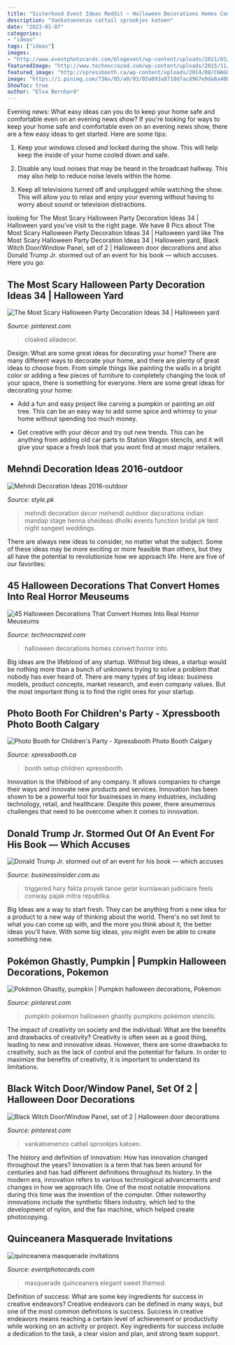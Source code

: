 ```yaml
---
title: "Sisterhood Event Ideas Reddit ~ Halloween Decorations Homes Convert Horror Into"
description: "Vankatoenenzo cattail sprookjes katoen"
date: "2023-01-07"
categories:
- "ideas"
tags: ["ideas"]
images:
- "http://www.eventphotocards.com/blogevent/wp-content/uploads/2011/03/Picture-1061.jpg"
featuredImage: "http://www.technocrazed.com/wp-content/uploads/2015/11/These-Halloween-Decorations-Convert-Homes-Into-Real-Horror-Meuseums-113.jpg"
featured_image: "http://xpressbooth.ca/wp-content/uploads/2014/08/CHAG0007.jpg"
image: "https://i.pinimg.com/736x/05/a0/93/05a093a8710d7acd967e9da8a40b7c7a--pumpkins-homemade.jpg"
ShowToc: true
author: "Elva Bernhard"
---
```



Evening news: What easy ideas can you do to keep your home safe and comfortable even on an evening news show?
If you're looking for ways to keep your home safe and comfortable even on an evening news show, there are a few easy ideas to get started. Here are some tips:
1. Keep your windows closed and locked during the show. This will help keep the inside of your home cooled down and safe.

2. Disable any loud noises that may be heard in the broadcast hallway. This may also help to reduce noise levels within the home.

3. Keep all televisions turned off and unplugged while watching the show. This will allow you to relax and enjoy your evening without having to worry about sound or television distractions.

	

		
looking for The Most Scary Halloween Party Decoration Ideas 34 | Halloween yard you've visit to the right page. We have 8 Pics about The Most Scary Halloween Party Decoration Ideas 34 | Halloween yard like The Most Scary Halloween Party Decoration Ideas 34 | Halloween yard, Black Witch Door/Window Panel, set of 2 | Halloween door decorations and also Donald Trump Jr. stormed out of an event for his book — which accuses. Here you go:
		
    
## The Most Scary Halloween Party Decoration Ideas 34 | Halloween Yard

<img loading=lazy src="https://i.pinimg.com/originals/de/8c/80/de8c8046cc86391d2656f9f5924dd45e.jpg" onerror="this.onerror=null;this.src='https://tse3.mm.bing.net/th?id=OIP.knJYQym4MA6PefJTE3czAAHaLH&amp;pid=15.1';" alt="The Most Scary Halloween Party Decoration Ideas 34 | Halloween yard">

_Source: pinterest.com_

>cloaked alladecor. 

	

Design: What are some great ideas for decorating your home?
There are many different ways to decorate your home, and there are plenty of great ideas to choose from. From simple things like painting the walls in a bright color or adding a few pieces of furniture to completely changing the look of your space, there is something for everyone. Here are some great ideas for decorating your home: 
- Add a fun and easy project like carving a pumpkin or painting an old tree. This can be an easy way to add some spice and whimsy to your home without spending too much money. 

- Get creative with your décor and try out new trends. This can be anything from adding old car parts to Station Wagon stencils, and it will give your space a fresh look that you wont find at most major retailers.

    
## Mehndi Decoration Ideas 2016-outdoor

<img loading=lazy src="https://style.pk/wp-content/uploads/2015/12/Mehndi-Decoration-Ideas-2016-outdoor.jpg" onerror="this.onerror=null;this.src='https://tse3.mm.bing.net/th?id=OIP.dpZ7S3dbceeTWlCewPXtMAHaE6&amp;pid=15.1';" alt="Mehndi Decoration Ideas 2016-outdoor">

_Source: style.pk_

>mehndi decoration decor mehendi outdoor decorations indian mandap stage henna sheideas dholki events function bridal pk tent night sangeet weddings. 

	

There are always new ideas to consider, no matter what the subject. Some of these ideas may be more exciting or more feasible than others, but they all have the potential to revolutionize how we approach life. Here are five of our favorites: 

    
## 45 Halloween Decorations That Convert Homes Into Real Horror Meuseums

<img loading=lazy src="http://www.technocrazed.com/wp-content/uploads/2015/11/These-Halloween-Decorations-Convert-Homes-Into-Real-Horror-Meuseums-113.jpg" onerror="this.onerror=null;this.src='https://tse3.mm.bing.net/th?id=OIP.LX1p42LfvAnqlDphClWESwHaFL&amp;pid=15.1';" alt="45 Halloween Decorations That Convert Homes Into Real Horror Meuseums">

_Source: technocrazed.com_

>halloween decorations homes convert horror into. 

	

Big ideas are the lifeblood of any startup. Without big ideas, a startup would be nothing more than a bunch of unknowns trying to solve a problem that nobody has ever heard of. There are many types of big ideas: business models, product concepts, market research, and even company values. But the most important thing is to find the right ones for your startup.

    
## Photo Booth For Children&#039;s Party - Xpressbooth Photo Booth Calgary

<img loading=lazy src="http://xpressbooth.ca/wp-content/uploads/2014/08/CHAG0007.jpg" onerror="this.onerror=null;this.src='https://tse2.mm.bing.net/th?id=OIP.1ikf8hzcalU46Ig7cVJp7QHaFj&amp;pid=15.1';" alt="Photo Booth for Children&#039;s Party - Xpressbooth Photo Booth Calgary">

_Source: xpressbooth.ca_

>booth setup children xpressbooth. 

	

Innovation is the lifeblood of any company. It allows companies to change their ways and innovate new products and services. Innovation has been shown to be a powerful tool for businesses in many industries, including technology, retail, and healthcare. Despite this power, there areumerous challenges that need to be overcome when it comes to innovation.

    
## Donald Trump Jr. Stormed Out Of An Event For His Book — Which Accuses

<img loading=lazy src="https://static.businessinsider.com/image/5dc1cfa63afd377f396a05d2-.jpg" onerror="this.onerror=null;this.src='https://tse4.mm.bing.net/th?id=OIP.Upwt4w8au9eVnYysar9o1AHaDt&amp;pid=15.1';" alt="Donald Trump Jr. stormed out of an event for his book — which accuses">

_Source: businessinsider.com.au_

>triggered hary fakta proyek tanoe gelar kurniawan judiciaire feels conway pajak mitra republika. 

	

Big Ideas are a way to start fresh. They can be anything from a new idea for a product to a new way of thinking about the world. There's no set limit to what you can come up with, and the more you think about it, the better ideas you'll have. With some big ideas, you might even be able to create something new.

    
## Pokémon Ghastly, Pumpkin | Pumpkin Halloween Decorations, Pokemon

<img loading=lazy src="https://i.pinimg.com/736x/05/a0/93/05a093a8710d7acd967e9da8a40b7c7a--pumpkins-homemade.jpg" onerror="this.onerror=null;this.src='https://tse2.mm.bing.net/th?id=OIP.oh57HEi_VWCt4K05hNB9ZQHaJ3&amp;pid=15.1';" alt="Pokémon Ghastly, pumpkin | Pumpkin halloween decorations, Pokemon">

_Source: pinterest.com_

>pumpkin pokemon halloween ghastly pumpkins pokémon stencils. 

	

The impact of creativity on society and the individual: What are the benefits and drawbacks of creativity?
Creativity is often seen as a good thing, leading to new and innovative ideas. However, there are some drawbacks to creativity, such as the lack of control and the potential for failure. In order to maximize the benefits of creativity, it is important to understand its limitations.

    
## Black Witch Door/Window Panel, Set Of 2 | Halloween Door Decorations

<img loading=lazy src="https://i.pinimg.com/originals/ba/c2/9a/bac29a0292fec9ca8cee489d66501010.jpg" onerror="this.onerror=null;this.src='https://tse4.mm.bing.net/th?id=OIP.avCeEqTzWTWSUtd3zeuSMAHaLw&amp;pid=15.1';" alt="Black Witch Door/Window Panel, set of 2 | Halloween door decorations">

_Source: pinterest.com_

>vankatoenenzo cattail sprookjes katoen. 

	

The history and definition of innovation: How has innovation changed throughout the years?
Innovation is a term that has been around for centuries and has had different definitions throughout its history. In the modern era, innovation refers to various technological advancements and changes in how we approach life. One of the most notable innovations during this time was the invention of the computer. Other noteworthy innovations include the synthetic fibers industry, which led to the development of nylon, and the fax machine, which helped create photocopying.

    
## Quinceanera Masquerade Invitations

<img loading=lazy src="http://www.eventphotocards.com/blogevent/wp-content/uploads/2011/03/Picture-1061.jpg" onerror="this.onerror=null;this.src='https://tse2.mm.bing.net/th?id=OIP.9Q9JnO11qvx-qCQvODwbiQAAAA&amp;pid=15.1';" alt="quinceanera masquerade invitations">

_Source: eventphotocards.com_

>masquerade quinceanera elegant sweet themed. 

	

Definition of success: What are some key ingredients for success in creative endeavors?
Creative endeavors can be defined in many ways, but one of the most common definitions is success. Success in creative endeavors means reaching a certain level of achievement or productivity while working on an activity or project. Key ingredients for success include a dedication to the task, a clear vision and plan, and strong team support.

